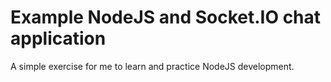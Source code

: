 # Example NodeJS and Socket.IO chat application

A simple exercise for me to learn and practice NodeJS development.


